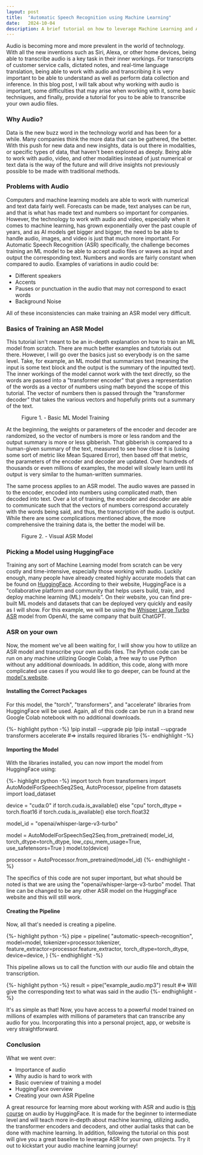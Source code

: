 ```yaml
---
layout: post
title:  "Automatic Speech Recognition using Machine Learning"
date:   2024-10-04
description: A brief tutorial on how to leverage Machine Learning and ASR to transcribe audio files.
---
```


<p class="intro"><span class="dropcap">A</span>udio is becoming more and more prevalent in the world of technology. With all the new inventions such as Siri, Alexa, or other home devices, being able to transcribe audio is a key task in their inner workings. For transcripts of customer service calls, dictated notes, and real-time language translation, being able to work with audio and transcribing it is very important to be able to understand as well as perform data collection and inference. In this blog post, I will talk about why working with audio is important, some difficulties that may arise when working with it, some basic techniques, and finally, provide a tutorial for you to be able to transcribe your own audio files.</p>

### Why Audio?
Data is the new buzz word in the technology world and has been for a while. Many companies think the more data that can be gathered, the better. With this push for new data and new insights, data is out there in modalities, or specific types of data, that haven't been explored as deeply. Being able to work with audio, video, and other modalities instead of just numerical or text data is the way of the future and will drive insights not previously possible to be made with traditional methods.

### Problems with Audio
Computers and machine learning models are able to work with numerical and text data fairly well. Forecasts can be made, text analyses can be run, and that is what has made text and numbers so important for companies. However, the technology to work with audio and video, especially when it comes to machine learning, has grown exponentially over the past couple of years, and as AI models get bigger and bigger, the need to be able to handle audio, images, and video is just that much more important. For Automatic Speech Recognition (ASR) specifically, the challenge becomes training an ML model to be able to accept audio files or waves as input and output the corresponding text. Numbers and words are fairly constant when compared to audio. Examples of variations in audio could be:
* Different speakers
* Accents
* Pauses or punctuation in the audio that may not correspond to exact words
* Background Noise

All of these inconsistencies can make training an ASR model very difficult.

### Basics of Training an ASR Model
This tutorial isn't meant to be an in-depth explanation on how to train an ML model from scratch. There are much better examples and tutorials out there. However, I will go over the basics just so everybody is on the same level. Take, for example, an ML model that summarizes text (meaning the input is some text block and the output is the summary of the inputted text). The inner workings of the model cannot work with the text directly, so the words are passed into a "transformer encoder" that gives a representation of the words as a vector of numbers using math beyond the scope of this tutorial. The vector of numbers then is passed through the "transformer decoder" that takes the various vectors and hopefully prints out a summary of the text.

<figure>
	<img src="https://dataheroes.ai/wp-content/uploads/2023/04/post-2378-01.png" alt=""> 
	<figcaption>Figure 1. - Basic ML Model Training</figcaption>
</figure>

At the beginning, the weights or parameters of the encoder and decoder are randomized, so the vector of numbers is more or less random and the output summary is more or less gibberish. That gibberish is compared to a human-given summary of the text, measured to see how close it is (using some sort of metric like Mean Squared Error), then based off that metric, the parameters of the encoder and decoder are updated. Over hundreds of thousands or even millions of examples, the model will slowly learn until its output is very similar to the human-written summaries.

The same process applies to an ASR model. The audio waves are passed in to the encoder, encoded into numbers using complicated math, then decoded into text. Over a lot of training, the encoder and decoder are able to communicate such that the vectors of numbers correspond accurately with the words being said, and thus, the transcription of the audio is output. While there are some complications mentioned above, the more comprehensive the training data is, the better the model will be.

<figure>
	<img src="https://huggingface.co/datasets/huggingface-course/audio-course-images/resolve/main/asr_diagram.png" alt=""> 
	<figcaption>Figure 2. - Visual ASR Model</figcaption>
</figure>

### Picking a Model using HuggingFace
Training any sort of Machine Learning model from scratch can be very costly and time-intensive, especially those working with audio. Luckily enough, many people have already created highly accurate models that can be found on [HuggingFace](https://huggingface.co/). According to their website, HuggingFace is a "collaborative platform and community that helps users build, train, and deploy machine learning (ML) models”. On their website, you can find pre-built ML models and datasets that can be deployed very quickly and easily as I will show. For this example, we will be using the [Whisper Large Turbo ASR](https://huggingface.co/openai/whisper-large-v3-turbo) model from OpenAI, the same company that built ChatGPT.

### ASR on your own
Now, the moment we've all been waiting for, I will show you how to utilize an ASR model and transcribe your own audio files. The Python code can be run on any machine utilizing Google Colab, a free way to use Python without any additional downloads. In addition, this code, along with more complicated use cases if you would like to go deeper, can be found at the [model's website](https://huggingface.co/openai/whisper-large-v3-turbo).

#### Installing the Correct Packages
For this model, the "torch", "transformers", and "accelerate" libraries from HuggingFace will be used. Again, all of this code can be run in a brand new Google Colab notebook with no additional downloads.

{%- highlight python -%}
!pip install --upgrade pip
!pip install --upgrade transformers  accelerate
#=> installs required libraries
{%- endhighlight -%}

#### Importing the Model
With the libraries installed, you can now import the model from HuggingFace using:

{%- highlight python -%}
import torch
from transformers import AutoModelForSpeechSeq2Seq, AutoProcessor, pipeline
from datasets import load_dataset


device = "cuda:0" if torch.cuda.is_available() else "cpu"
torch_dtype = torch.float16 if torch.cuda.is_available() else torch.float32

model_id = "openai/whisper-large-v3-turbo"

model = AutoModelForSpeechSeq2Seq.from_pretrained(
    model_id, torch_dtype=torch_dtype, low_cpu_mem_usage=True, use_safetensors=True
)
model.to(device)

processor = AutoProcessor.from_pretrained(model_id)
{%- endhighlight -%}

The specifics of this code are not super important, but what should be noted is that we are using the "openai/whisper-large-v3-turbo" model. That line can be changed to be any other ASR model on the HuggingFace website and this will still work.

#### Creating the Pipeline
Now, all that's needed is creating a pipeline.

{%- highlight python -%}
pipe = pipeline(
    "automatic-speech-recognition",
    model=model,
    tokenizer=processor.tokenizer,
    feature_extractor=processor.feature_extractor,
    torch_dtype=torch_dtype,
    device=device,
)
{%- endhighlight -%}

This pipeline allows us to call the function with our audio file and obtain the transcription.

{%- highlight python -%}
result = pipe("example_audio.mp3")
result
#=> Will give the corresponding text to what was said in the audio
{%- endhighlight -%}

It's as simple as that! Now, you have access to a powerful model trained on millions of examples with millions of parameters that can transcribe any audio for you. Incorporating this into a personal project, app, or website is very straightforward.

### Conclusion
What we went over:
* Importance of audio
* Why audio is hard to work with
* Basic overview of training a model
* HuggingFace overview
* Creating your own ASR Pipeline

A great resource for learning more about working with ASR and audio is [this course](https://huggingface.co/learn/audio-course/en/chapter0/introduction) on audio by HuggingFace. It is made for the beginner to intermediate level and will teach more in-depth about machine learning, utilizing audio, the transformer encoders and decoders, and other audial tasks that can be done with machine learning. In addition, following the tutorial on this post will give you a great baseline to leverage ASR for your own projects. Try it out to kickstart your audio machine learning journey!